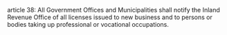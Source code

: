 article 38: 
All Government Offices and Municipalities shall notify the Inland Revenue Office of all licenses issued to new business and to persons or bodies taking up professional or vocational occupations. 
<ul>
</ul>